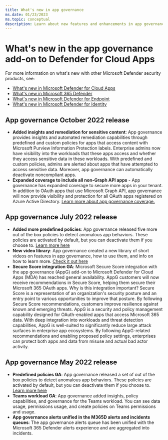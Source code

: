 ```yaml
---
title: What's new in app governance
ms.date: 01/23/2023
ms.topic: conceptual
description: Learn about new features and enhancements in app governance
---
```


# What's new in the app governance add-on to Defender for Cloud Apps

For more information on what's new with other Microsoft Defender security products, see:

- [What's new in Microsoft Defender for Cloud Apps](release-notes.md)
- [What's new in Microsoft 365 Defender](/microsoft-365/security/defender/whats-new)
- [What's new in Microsoft Defender for Endpoint](/microsoft-365/security/defender-endpoint/whats-new-in-microsoft-defender-endpoint)
- [What's new in Microsoft Defender for Identity](/defender-for-identity/whats-new)

## App governance October 2022 release

- **Added insights and remediation for sensitive content**: App governance provides insights and automated remediation capabilities through predefined and custom policies for apps that access content with Microsoft Purview Information Protection labels. Enterprise admins now have visibility into the workloads that these apps access and whether they access sensitive data in these workloads. With predefined and custom policies, admins are alerted about apps that have attempted to access sensitive data. Moreover, app governance can automatically deactivate noncompliant apps.
- **Expanded coverage to include all non-Graph API apps** - App governance has expanded coverage to secure more apps in your tenant. In addition to OAuth apps that use Microsoft Graph API, app governance will now provide visibility and protection for all OAuth apps registered on Azure Active Directory. [Learn more about app governance coverage.](/defender-cloud-apps/app-governance-secure-apps-access-non-graph-api)

## App governance July 2022 release

- **Added more predefined policies**: App governance released five more out of the box policies to detect anomalous app behaviors. These policies are activated by default, but you can deactivate them if you choose to. [Learn more here](app-governance-predefined-policies.md)
- **New video library**: App governance created a new library of short videos on features in app governance, how to use them, and info on how to learn more. [Check it out here](https://youtube.com/playlist?list=PLyhj1WZ29G66k4F_OZeMkQymRGyqHwZVp)
- **Secure Score integration GA**: Microsoft Secure Score integration with the app governance (AppG) add-on to Microsoft Defender for Cloud Apps (MDA) has reached general availability. AppG customers will now receive recommendations in Secure Score, helping them secure their Microsoft 365 OAuth apps.
   Why is this integration important?
   Secure Score is a representation of an organization's security posture and an entry point to various opportunities to improve that posture. By following Secure Score recommendations, customers improve resilience against known and emerging threats.
   AppG is a security and policy management capability designed for OAuth-enabled apps that access Microsoft 365 data. With deep integration into workloads and threat detection capabilities, AppG is well-suited to significantly reduce large attack surfaces in enterprise app ecosystems. By following AppG-related recommendations and enabling proposed policy settings, enterprises can protect both apps and data from misuse and actual bad actor activity.

## App governance May 2022 release

- **Predefined policies GA**: App governance released a set of out of the box policies to detect anomalous app behaviors. These policies are activated by default, but you can deactivate them if you choose to. [Learn more here](app-governance-predefined-policies.md)
- **Teams workload GA**: App governance added insights, policy capabilities, and governance for the Teams workload. You can see data usage, permissions usage, and create policies on Teams permissions and usage.
- **App governance alerts unified in the M365D alerts and incidents queues**: The app governance alerts queue has been unified with the Microsoft 365 Defender alerts experience and are aggregated into incidents.
